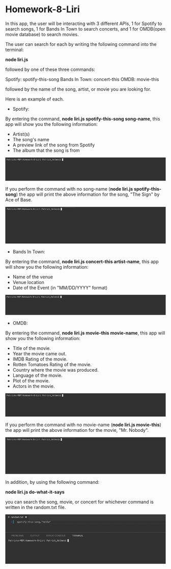 # Homework-8-Liri

In this app, the user will be interacting with 3 different APIs, 1 for Spotify to search songs, 1 for Bands In Town to search concerts, and 1 for OMDB(open movie database) to search movies. 

The user can search for each by writing the following command into the terminal:

**node liri.js**

followed by one of these three commands:

Spotify: spotify-this-song
Bands In Town: concert-this
OMDB: movie-this

followed by the name of the song, artist, or movie you are looking for.

Here is an example of each.

* Spotify:

By entering the command, **node liri.js spotify-this-song song-name**, this app will show you the following information:

   * Artist(s)
   * The song's name
   * A preview link of the song from Spotify
   * The album that the song is from

![](LIRI_GIFS/spotify-this-song.gif)

If you perform the command with no song-name (**node liri.js spotify-this-song**) the app will print the above information for the song, "The Sign" by Ace of Base.

![](LIRI_GIFS/spotify-this-song-no-input.gif)

* Bands In Town: 

By entering the command, **node liri.js concert-this artist-name**, this app will show you the following information:

   * Name of the venue
   * Venue location
   * Date of the Event (in "MM/DD/YYYY" format)

![](LIRI_GIFS/concert-this.gif)

* OMDB:

By entering the command, **node liri.js movie-this movie-name**, this app will show you the following information:

   * Title of the movie.
   * Year the movie came out.
   * IMDB Rating of the movie.
   * Rotten Tomatoes Rating of the movie.
   * Country where the movie was produced.
   * Language of the movie.
   * Plot of the movie.
   * Actors in the movie.

![](LIRI_GIFS/movie-this.gif)

If you perform the command with no movie-name (**node liri.js movie-this**) the app will print the above information for the movie, "Mr. Nobody".

![](LIRI_GIFS/movie-this-no-input.gif)

In addition, by using the following command:

**node liri.js do-what-it-says**

you can search the song, movie, or concert for whichever command is written in the random.txt file. 

![](LIRI_GIFS/do-what-it-says.gif) 

